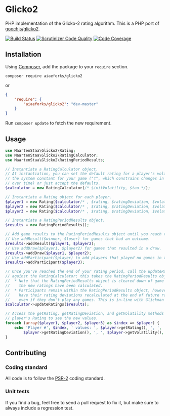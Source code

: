 # Glicko2

PHP implementation of the Glicko-2 rating algorithm. This is a PHP port of [goochjs/glicko2](https://github.com/goochjs/glicko2).

[![Build Status](https://travis-ci.org/MaartenStaa/laravel-41-route-caching.svg)][1]
[![Scrutinizer Code Quality](https://scrutinizer-ci.com/g/MaartenStaa/laravel-41-route-caching/badges/quality-score.png?b=master)][2]
[![Code Coverage](https://scrutinizer-ci.com/g/MaartenStaa/laravel-41-route-caching/badges/coverage.png?b=master)][3]

## Installation

Using [Composer](http://getcomposer.org/), add the package to your `require` section.

```
composer require aiaeforks/glicko2
```

or

```json
{
	"require": {
		"aiaeforks/glicko2": "dev-master"
	}
}
```

Run `composer update` to fetch the new requirement.

## Usage

```php
use MaartenStaa\Glicko2\Rating;
use MaartenStaa\Glicko2\RatingCalculator;
use MaartenStaa\Glicko2\RatingPeriodResults;

// Instantiate a RatingCalculator object.
// At instantiation, you can set the default rating for a player's volatility and
// the system constant for your game ("τ", which constrains changes in volatility
// over time) or just accept the defaults.
$calculator = new RatingCalculator(/* $initVolatility, $tau */);

// Instantiate a Rating object for each player.
$player1 = new Rating($calculator/* , $rating, $ratingDeviation, $volatility */);
$player2 = new Rating($calculator/* , $rating, $ratingDeviation, $volatility */);
$player3 = new Rating($calculator/* , $rating, $ratingDeviation, $volatility */);

// Instantiate a RatingPeriodResults object.
$results = new RatingPeriodResults();

// Add game results to the RatingPeriodResults object until you reach the end of your rating period.
// Use addResult($winner, $loser) for games that had an outcome.
$results->addResult($player1, $player2);
// Use addDraw($player1, $player2) for games that resulted in a draw.
$results->addDraw($player1, $player2);
// Use addParticipant($player) to add players that played no games in the rating period.
$results->addParticipant($player3);

// Once you've reached the end of your rating period, call the updateRatings method
// against the RatingCalculator; this takes the RatingPeriodResults object as argument.
//  * Note that the RatingPeriodResults object is cleared down of game results once
//    the new ratings have been calculated.
//  * Participants remain within the RatingPeriodResults object, however, and will
//    have their rating deviations recalculated at the end of future rating periods
//    even if they don't play any games. This is in-line with Glickman's algorithm.
$calculator->updateRatings($results);

// Access the getRating, getRatingDeviation, and getVolatility methods of each
// player's Rating to see the new values.
foreach (array($player1, $player2, $player3) as $index => $player) {
	echo 'Player #', $index, ' values: ', $player->getRating(), ', ',
		$player->getRatingDeviation(), ', ', $player->getVolatility(), PHP_EOL;
}
```

## Contributing

### Coding standard

All code is to follow the [PSR-2][4] coding standard.

### Unit tests

If you find a bug, feel free to send a pull request to fix it, but make sure to
always include a regression test.

[1]: https://travis-ci.org/MaartenStaa/glicko2
[2]: https://scrutinizer-ci.com/g/MaartenStaa/glicko2/?branch=master
[3]: https://scrutinizer-ci.com/g/MaartenStaa/glicko2/?branch=master
[4]: https://github.com/php-fig/fig-standards/blob/master/accepted/PSR-2-coding-style-guide.md
